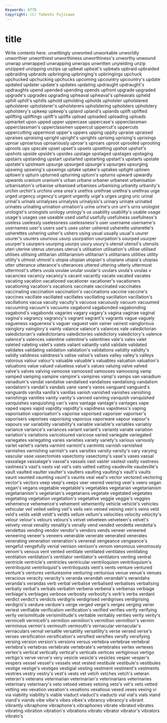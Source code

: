 ```yaml
---
Keywords: 6778 
Copyright: (C) Takeshi Fujisawa
---
```


# title

Write contents here.
 unwittingly unwonted
unworkable unworldly unworthier unworthiest unworthiness unworthiness's unworthy unwound unwrap unwrapped
unwrapping unwraps unwritten unyielding unzip unzipped unzipping unzips up upbeat
upbeat's upbeats upbraid upbraided upbraiding upbraids upbringing upbringing's upbringings upchuck
upchucked upchucking upchucks upcoming upcountry upcountry's update updated updater update's
updates updating updraught updraught's updraughts upend upended upending upends upfront
upgrade upgraded upgrade's upgrades upgrading upheaval upheaval's upheavals upheld uphill
uphill's uphills uphold upholding upholds upholster upholstered upholsterer upholsterer's upholsterers
upholstering upholsters upholstery upholstery's upkeep upkeep's upland upland's uplands uplift
uplifted uplifting upliftings uplift's uplifts upload uploaded uploading uploads upmarket
upon upped upper uppercase uppercase's upperclassman upperclassman's upperclassmen uppercut uppercut's
uppercuts uppercutting uppermost upper's uppers upping uppity upraise upraised upraises
upraising upright upright's uprights uprising uprising's uprisings uproar uproarious uproariously
uproar's uproars uproot uprooted uprooting uproots ups upscale upset upset's
upsets upsetting upshot upshot's upshots upside upside's upsides upstage upstaged
upstages upstaging upstairs upstanding upstart upstarted upstarting upstart's upstarts upstate
upstate's upstream upsurge upsurged upsurge's upsurges upsurging upswing upswing's upswings
uptake uptake's uptakes uptight uptown uptown's upturn upturned upturning upturn's
upturns upward upwardly upwards uranium uranium's urban urbane urbaner urbanest
urbanisation urbanisation's urbanise urbanised urbanises urbanising urbanity urbanity's urchin urchin's
urchins urea urea's urethra urethrae urethra's urethras urge urged urgency
urgency's urgent urgently urge's urges urging uric urinal urinal's urinals
urinalyses urinalysis urinalysis's urinary urinate urinated urinates urinating urination urination's
urine urine's urn urn's urns urologist urologist's urologists urology urology's
us usability usability's usable usage usage's usages use useable used
useful usefully usefulness usefulness's useless uselessly uselessness uselessness's user username
username's usernames user's users use's uses usher ushered usherette usherette's
usherettes ushering usher's ushers using usual usually usual's usurer usurer's
usurers usurious usurp usurpation usurpation's usurped usurper usurper's usurpers usurping
usurps usury usury's utensil utensil's utensils uteri uterine uterus uteruses
uterus's utilisation utilisation's utilise utilised utilises utilising utilitarian utilitarianism utilitarian's
utilitarians utilities utility utility's utmost utmost's utopia utopian utopian's utopians
utopia's utopias utter utterance utterance's utterances uttered uttering utterly uttermost
uttermost's utters uvula uvulae uvular uvular's uvulars uvula's uvulas v
vacancies vacancy vacancy's vacant vacantly vacate vacated vacates vacating vacation
vacationed vacationer vacationer's vacationers vacationing vacation's vacations vaccinate vaccinated vaccinates
vaccinating vaccination vaccination's vaccinations vaccine vaccine's vaccines vacillate vacillated vacillates
vacillating vacillation vacillation's vacillations vacua vacuity vacuity's vacuous vacuously vacuum
vacuumed vacuuming vacuum's vacuums vagabond vagabonded vagabonding vagabond's vagabonds vagaries
vagary vagary's vagina vaginae vaginal vagina's vagrancy vagrancy's vagrant vagrant's
vagrants vague vaguely vagueness vagueness's vaguer vaguest vain vainer vainest
vainglorious vainglory vainglory's vainly valance valance's valances vale valedictorian valedictorian's
valedictorians valedictories valedictory valedictory's valence valence's valences valentine valentine's valentines
vale's vales valet valeted valeting valet's valets valiant valiantly valid
validate validated validates validating validation validation's validations validity validity's validly
validness validness's valise valise's valises valley valley's valleys valorous valour
valour's valuable valuable's valuables valuation valuation's valuations value valued valueless
value's values valuing valve valved valve's valves valving vamoose vamoosed
vamooses vamoosing vamp vamped vamping vampire vampire's vampires vamp's vamps
van vanadium vanadium's vandal vandalise vandalised vandalises vandalising vandalism vandalism's
vandal's vandals vane vane's vanes vanguard vanguard's vanguards vanilla vanilla's
vanillas vanish vanished vanishes vanishing vanishings vanities vanity vanity's vanned
vanning vanquish vanquished vanquishes vanquishing van's vans vantage vantage's vantages
vape vaped vapes vapid vapidity vapidity's vapidness vapidness's vaping vaporisation
vaporisation's vaporise vaporised vaporiser vaporiser's vaporisers vaporises vaporising vaporous vaporware
vapour vapour's vapours var variability variability's variable variable's variables variably
variance variance's variances variant variant's variants variate variation variation's variations
varicoloured varicose varied variegate variegated variegates variegating varies varieties variety
variety's various variously varlet varlet's varlets varmint varmint's varmints varnish
varnished varnishes varnishing varnish's vars varsities varsity varsity's vary varying
vascular vase vasectomies vasectomy vasectomy's vase's vases vassal vassalage vassalage's
vassal's vassals vast vaster vastest vastly vastness vastness's vast's vasts
vat vat's vats vatted vatting vaudeville vaudeville's vault vaulted vaulter
vaulter's vaulters vaulting vaulting's vault's vaults vaunt vaunted vaunting vaunt's
vaunts veal veal's vector vectored vectoring vector's vectors veep veep's
veeps veer veered veering veer's veers vegan vegan's vegans vegetable
vegetable's vegetables vegetarian vegetarianism vegetarianism's vegetarian's vegetarians vegetate vegetated vegetates
vegetating vegetation vegetation's vegetative veggie veggie's veggies vehemence vehemence's vehement
vehemently vehicle vehicle's vehicles vehicular veil veiled veiling veil's veils
vein veined veining vein's veins veld veld's velds veldt veldt's
veldts vellum vellum's velocities velocity velocity's velour velour's velours velours's
velvet velveteen velveteen's velvet's velvety venal venality venality's venally vend
vended vendetta vendetta's vendettas vending vendor vendor's vendors vends veneer
veneered veneering veneer's veneers venerable venerate venerated venerates venerating veneration
veneration's venereal vengeance vengeance's vengeful vengefully venial venison venison's venom
venomous venomously venom's venous vent vented ventilate ventilated ventilates ventilating
ventilation ventilation's ventilator ventilator's ventilators venting ventral ventricle ventricle's ventricles
ventricular ventriloquism ventriloquism's ventriloquist ventriloquist's ventriloquists vent's vents venture ventured
venture's ventures venturesome venturing venturous venue venue's venues veracious veracity
veracity's veranda verandah verandah's verandahs veranda's verandas verb verbal verbalise
verbalised verbalises verbalising verbally verbal's verbals verbatim verbena verbena's verbenas
verbiage verbiage's verbiages verbose verbosity verbosity's verb's verbs verdant verdict
verdict's verdicts verdigris verdigrised verdigrises verdigrising verdigris's verdure verdure's verge
verged verge's verges verging verier veriest verifiable verification verification's verified
verifies verify verifying verily verisimilitude verisimilitude's veritable veritably verities verity
verity's vermicelli vermicelli's vermilion vermilion's vermillion vermillion's vermin verminous vermin's
vermouth vermouth's vernacular vernacular's vernaculars vernal versatile versatility versatility's verse
versed verse's verses versification versification's versified versifies versify versifying versing
version version's versions versus vertebra vertebrae vertebral vertebra's vertebras vertebrate
vertebrate's vertebrates vertex vertexes vertex's vertical vertically vertical's verticals vertices
vertiginous vertigo vertigo's verve verve's very vesicle vesicle's vesicles vesper
vesper's vespers vessel vessel's vessels vest vested vestibule vestibule's vestibules
vestige vestige's vestiges vestigial vesting vestment vestment's vestments vestries vestry
vestry's vest's vests vet vetch vetches vetch's veteran veteran's veterans
veterinarian veterinarian's veterinarians veterinaries veterinary veterinary's veto vetoed vetoes vetoing
veto's vet's vets vetted vetting vex vexation vexation's vexations vexatious
vexed vexes vexing vi via viability viability's viable viaduct viaduct's
viaducts vial vial's vials viand viand's viands vibe vibe's vibes
vibes's vibrancy vibrancy's vibrant vibrantly vibraphone vibraphone's vibraphones vibrate vibrated
vibrates vibrating vibration vibration's vibrations vibrato vibrator vibrator's vibrators vibrato's
